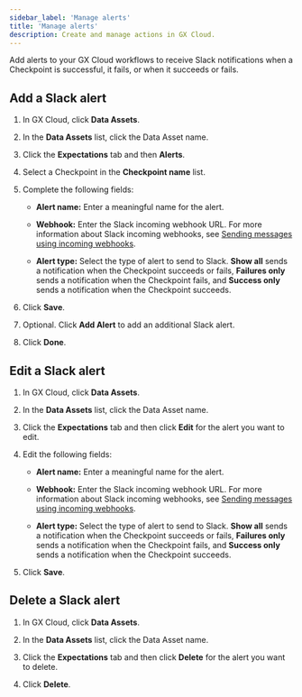 ```yaml
---
sidebar_label: 'Manage alerts'
title: 'Manage alerts'
description: Create and manage actions in GX Cloud.
---
```


Add alerts to your GX Cloud workflows to receive Slack notifications when a Checkpoint is successful, it fails, or when it succeeds or fails.

## Add a Slack alert

1. In GX Cloud, click **Data Assets**.

2. In the **Data Assets** list, click the Data Asset name.

3. Click the **Expectations** tab and then **Alerts**.

4. Select a Checkpoint in the **Checkpoint name** list.

5. Complete the following fields:

    - **Alert name:** Enter a meaningful name for the alert.

    - **Webhook:** Enter the Slack incoming webhook URL. For more information about Slack incoming webhooks, see [Sending messages using incoming webhooks](https://api.slack.com/messaging/webhooks).

    - **Alert type:** Select the type of alert to send to Slack. **Show all** sends a notification when the Checkpoint succeeds or fails, **Failures only** sends a notification when the Checkpoint fails, and **Success only** sends a notification when the Checkpoint succeeds. 

6. Click **Save**.

7. Optional. Click **Add Alert** to add an additional Slack alert.

8. Click **Done**.

## Edit a Slack alert

1. In GX Cloud, click **Data Assets**.

2. In the **Data Assets** list, click the Data Asset name.

3. Click the **Expectations** tab and then click **Edit** for the alert you want to edit.

4. Edit the following fields:

    - **Alert name:** Enter a meaningful name for the alert.

    - **Webhook:** Enter the Slack incoming webhook URL. For more information about Slack incoming webhooks, see [Sending messages using incoming webhooks](https://api.slack.com/messaging/webhooks).

    - **Alert type:** Select the type of alert to send to Slack. **Show all** sends a notification when the Checkpoint succeeds or fails, **Failures only** sends a notification when the Checkpoint fails, and **Success only** sends a notification when the Checkpoint succeeds. 

5. Click **Save**.

## Delete a Slack alert

1. In GX Cloud, click **Data Assets**.

2. In the **Data Assets** list, click the Data Asset name.

3. Click the **Expectations** tab and then click **Delete** for the alert you want to delete.

4. Click **Delete**.